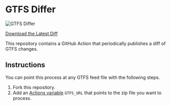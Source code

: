 # GTFS Differ

![GTFS Differ](https://github.com/anthonyshull/gtfs-differ/actions/workflows/gtfs_differ.yml/badge.svg)

[Download the Latest Diff](https://github.com/anthonyshull/gtfs-differ/releases/latest/download/diff.zip)

This repository contains a GitHub Action that periodically publishes a diff of GTFS changes.

## Instructions

You can point this process at any GTFS feed file with the following steps.

1. Fork this repository.
2. Add an [Actions variable](https://docs.github.com/en/actions/how-tos/write-workflows/choose-what-workflows-do/use-variables) `GTFS_URL` that points to the zip file you want to process.
